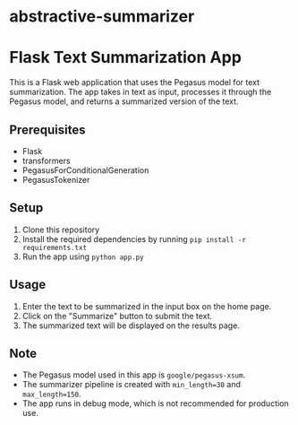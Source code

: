 # abstractive-summarizer
# Flask Text Summarization App

This is a Flask web application that uses the Pegasus model for text summarization. The app takes in text as input, processes it through the Pegasus model, and returns a summarized version of the text.

## Prerequisites
- Flask
- transformers
- PegasusForConditionalGeneration
- PegasusTokenizer

## Setup
1. Clone this repository
2. Install the required dependencies by running `pip install -r requirements.txt`
3. Run the app using `python app.py`

## Usage
1. Enter the text to be summarized in the input box on the home page.
2. Click on the "Summarize" button to submit the text.
3. The summarized text will be displayed on the results page.

## Note
- The Pegasus model used in this app is `google/pegasus-xsum`.
- The summarizer pipeline is created with `min_length=30` and `max_length=150`.
- The app runs in debug mode, which is not recommended for production use.
